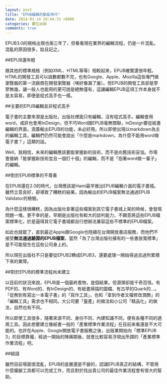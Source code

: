 ```yaml
---
layout: post
title: "EPUB編輯的動亂時代"
date: 2014-01-14 20:44:33 +0800
categories: 數位出版
comments: true
---
```


EPUB3.0的規格出現也兩三年了，但看看現在業界的編輯流程，仍是一片混亂。混亂的原因很多，姑且記之。

##EPUB還年輕

跟其他的標準規格（例如XML、HTML等等）相較起來，EPUB確實還很年輕。HTML的開發工具可以說數都數不完，也有Google、Apple、Mozilla這些專門做瀏覽器的第一流廠商在開發瀏覽器（咦好像漏了誰）。但EPUB的開發工具卻是寥寥無幾，讓一般人也能用的更可說是絕無僅有，這讓編輯EPUB這項工作本身就不是太容易，即便是程式高手也一樣。

<!-- more -->

##主要的EPUB編輯並非程式高手

電子書的主要來源是出版社，出版社裡面只有編輯，沒有程式高手。編輯會用word，或許也會用InDesign，但不巧Word跟EPUB毫無關聯，InDesign要從紙書編輯的界面，涵蓋輸出EPUB的功能，未必好用。所以即使出現以markdown為主的編輯工具，編輯們仍然可能會說出「什麼是markdown，為什麼不能用word做電子書？」這類的話。

Well，我相信，未來的編輯應該要能掌握新的技術，而不是向舊技術妥協。市場會接納「能掌握新技術並且一個打十個」的編輯，而不是「抱著word做一輩子」的編輯。

##對於EPUB標準的不尊重

在EPUB還在2.0的時代，台灣應該是Hami最早推出EPUB編輯介面的電子書城。雖然立意良好，卻導致了糟糕的結果。因為輸出的EPUB檔案無法通過EPUB Validator的檢驗。

為什麼這樣很糟糕，因為出版社拿著這些檔案到其它電子書城上架的時候，會發現問題一堆。更不幸的是，早期是出版社有較大的談判能力，不願意將這些EPUB檔案標準化，於是逼得其它電子書城都自行想辦法兼容這些不標準的EPUB檔案。

如此也就罷了，直到最近Apple跟Google也陸續在台灣開放書店服務，而他們不接受**無法通過驗證的EPUB檔案**，當然「為了台灣出版社擁有的一些書放寬標準」是不可能發生在這些公司身上的。

所以現在出版社不只是要從EPUB2轉成EPUB3，還要處理一開始得過且過所累積下來的業障。

##對於EPUB的標準流程尚未建立

以目前的狀況來說，EPUB是一個最終產物，是個結果。但源頭卻是千奇百怪。有PDF的、有Word的、有InDesign的、有紙書掃描的圖檔、有古早的Quark的...。「從無到有寫出一本電子書」的「寫作工具」，也和「拿到作者文檔修改潤飾」的「編輯工具」需求也不相同。大公司要「量產」的做法和小公司「精品化」的做法，自然也有不同。

所以即使工具很多，隨著來源不同、身份不同、內建知識不同，便有各種不同的適用工具。因此想要建立像紙書一般的「產業標準作業流程」在目前來看還是不大可能的。也許在Apple、Google開放電子書服務之後，出版業開始向「標準EPUB 3」的目標靠攏，經過一開始的陣痛期後，就會比較容易浮現出所謂的「產業標準作業流程」吧。

##結語

雖然目前場面很混亂，EPUB的底層還是不變的，認識EPUB真正的結構，不管用什麼癟腳工具都可以完成工作，而且對於找出貴公司的最佳作業流程會有很大的幫助。